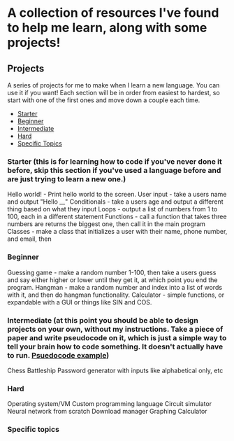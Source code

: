 # A collection of resources I've found to help me learn, along with some projects!

## Projects
A series of projects for me to make when I learn a new language. You can use it if you want!
Each section will be in order from easiest to hardest, so start with one of the first ones and move down a couple each time. 
- [Starter](#starter)
- [Beginner](#beginner)
- [Intermediate](#intermediate)
- [Hard](#hard)
- [Specific Topics](#specific-topics)
### Starter (this is for learning how to code if you've never done it before, skip this section if you've used a language before and are just trying to learn a new one.)
Hello world! - Print hello world to the screen.
User input - take a users name and output "Hello __"
Conditionals - take a users age and output a different thing based on what they input
Loops - output a list of numbers from 1 to 100, each in a different statement
Functions - call a function that takes three numbers are returns the biggest one, then call it in the main program
Classes - make a class that initializes a user with their name, phone number, and email, then 
### Beginner
Guessing game - make a random number 1-100, then take a users guess and say either higher or lower until they get it, at which point you end the program.
Hangman - make a random number and index into a list of words with it, and then do hangman functionality.
Calculator - simple functions, or expandable with a GUI or things like SIN and COS.
### Intermediate (at this point you should be able to design projects on your own, without my instructions. Take a piece of paper and write pseudocode on it, which is just a simple way to tell your brain how to code something. It doesn't actually have to run. [Psuedocode example](https://www.computerscience.gcse.guru/theory/pseudocode))
Chess
Battleship
Password generator with inputs like alphabetical only, etc
### Hard
Operating system/VM
Custom programming language
Circuit simulator
Neural network from scratch
Download manager
Graphing Calculator
### Specific topics
